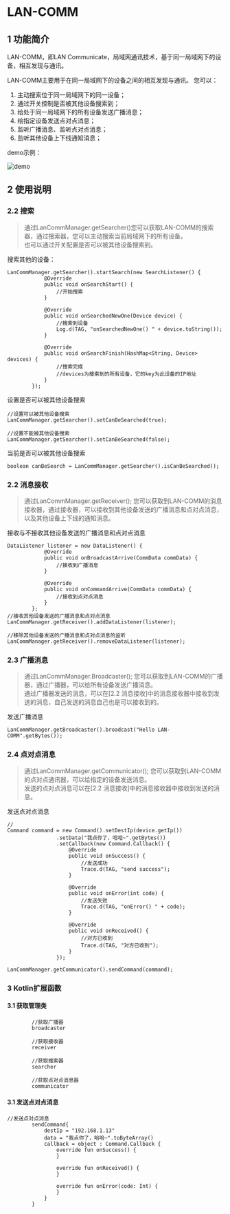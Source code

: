 # LAN-COMM
## 1 功能简介
LAN-COMM，即LAN Communicate，局域网通讯技术，基于同一局域网下的设备，相互发现与通讯。

LAN-COMM主要用于在同一局域网下的设备之间的相互发现与通讯。
您可以：

1. 主动搜索位于同一局域网下的同一设备；
2. 通过开关控制是否被其他设备搜索到；
3. 给处于同一局域网下的所有设备发送广播消息；
4. 给指定设备发送点对点消息；
5. 监听广播消息、监听点对点消息；
6. 监听其他设备上下线通知消息；

demo示例：

![demo](doc/img/demo.gif)


## 2 使用说明
### 2.2 搜索
> 通过LanCommManager.getSearcher()您可以获取LAN-COMM的搜索器，通过搜索器，您可以主动搜索当前局域网下的所有设备。  
也可以通过开关配置是否可以被其他设备搜索到。  

搜索其他的设备：
```
LanCommManager.getSearcher().startSearch(new SearchListener() {
            @Override
            public void onSearchStart() {
                //开始搜索
            }

            @Override
            public void onSearchedNewOne(Device device) {
                //搜索到设备
                Log.d(TAG, "onSearchedNewOne() " + device.toString());
            }

            @Override
            public void onSearchFinish(HashMap<String, Device> devices) {
                //搜索完成
                //devices为搜索到的所有设备，它的key为此设备的IP地址
            }
        });
```


设置是否可以被其他设备搜索
```
//设置可以被其他设备搜索
LanCommManager.getSearcher().setCanBeSearched(true);

//设置不能被其他设备搜索
LanCommManager.getSearcher().setCanBeSearched(false);
```


当前是否可以被其他设备搜索
```
boolean canBeSearch = LanCommManager.getSearcher().isCanBeSearched();
```

### 2.2 消息接收
> 通过LanCommManager.getReceiver(); 您可以获取到LAN-COMM的消息接收器，通过接收器，可以接收到其他设备发送的广播消息和点对点消息，以及其他设备上下线的通知消息。  

接收与不接收其他设备发送的广播消息和点对点消息
```
DataListener listener = new DataListener() {
            @Override
            public void onBroadcastArrive(CommData commData) {
                //接收到广播消息
            }

            @Override
            public void onCommandArrive(CommData commData) {
                //接收到点对点消息
            }
        };
//接收其他设备发送的广播消息和点对点消息
LanCommManager.getReceiver().addDataListener(listener);

//移除其他设备发送的广播消息和点对点消息的监听
LanCommManager.getReceiver().removeDataListener(listener);
```
### 2.3 广播消息
> 通过LanCommManager.Broadcaster(); 您可以获取到LAN-COMM的广播器，通过广播器，可以给所有设备发送广播消息。  
通过广播器发送的消息，可以在[2.2 消息接收]中的消息接收器中接收到发送的消息，自己发送的消息自己也是可以接收到的。  

发送广播消息
```
LanCommManager.getBroadcaster().broadcast("Hello LAN-COMM".getBytes());
```

### 2.4 点对点消息
> 通过LanCommManager.getCommunicator(); 您可以获取到LAN-COMM的点对点通讯器，可以给指定的设备发送消息。  
发送的点对点消息可以在[2.2 消息接收]中的消息接收器中接收到发送的消息。

发送点对点消息
```
//
Command command = new Command().setDestIp(device.getIp())
                .setData("我点你了，哈哈~".getBytes())
                .setCallback(new Command.Callback() {
                    @Override
                    public void onSuccess() {
                        //发送成功
                        Trace.d(TAG, "send success");
                    }

                    @Override
                    public void onError(int code) {
                        //发送失败
                        Trace.d(TAG, "onError() " + code);
                    }

                    @Override
                    public void onReceived() {
                        //对方已收到
                        Trace.d(TAG, "对方已收到");
                    }
                });

LanCommManager.getCommunicator().sendCommand(command);
```

### 3 Kotlin扩展函数

#### 3.1 获取管理类
```
        //获取广播器
        broadcaster

        //获取接收器
        receiver

        //获取搜索器
        searcher

        //获取点对点消息器
        communicator
```
#### 3.1 发送点对点消息
```
//发送点对点消息
        sendCommand{
            destIp = "192.168.1.13"
            data = "我点你了，哈哈~".toByteArray()
            callback = object : Command.Callback {
                override fun onSuccess() {
                }

                override fun onReceived() {
                }

                override fun onError(code: Int) {
                }
            }
        }
```